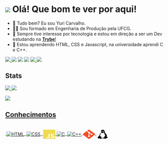 <h1><img src="https://emojis.slackmojis.com/emojis/images/1531849430/4246/blob-sunglasses.gif?1531849430" width="50"/> Olá! Que bom te ver por aqui!</h1>

- 👋 Tudo bem? Eu sou Yuri Carvalho.
- 👨‍🎓 Sou formado em Engenharia de Produção pela UFCG.
- 👀 Sempre tive interesse por tecnologia e estou em direção a ser um Dev estudando na <a href="https://www.betrybe.com/"><strong>Trybe</strong>!</a>
- 🌱 Estou aprendendo HTML, CSS e Javascript, na universidade aprendi C e C++.

<p><a href="mailto:yuricps@gmail.com" target="_blank"><img src="https://img.shields.io/badge/Gmail-D14836?style=for-the-badge&logo=gmail&logoColor=white" height=25 target="_blank"> </a><a href="https://www.linkedin.com/in/yuricps" target="_blank"><img src="https://img.shields.io/badge/linkedin-%230077B5.svg?&style=for-the-badge&logo=linkedin&logoColor=white" height=25></a> <a href="https://www.instagram.com/yuricps/" target="_blank"><img src="https://img.shields.io/badge/instagram-%23E4405F.svg?&style=for-the-badge&logo=instagram&logoColor=white" height=25></a> <a href="https://yuricps.medium.com/" target="_blank"><img src="https://img.shields.io/badge/medium-%2312100E.svg?&style=for-the-badge&logo=medium&logoColor=white" height=25></a> <a href="https://dev.to/yuricps" target="_blank"><img src="https://img.shields.io/badge/DEV.TO-%230A0A0A.svg?&style=for-the-badge&logo=dev-dot-to&logoColor=white" height=25> </a><a href="https://t.me/yuricps" target="_blank"><img src="https://img.shields.io/badge/Telegram-2CA5E0?style=for-the-badge&logo=telegram&logoColor=white" height=25>
</a></p>

## Stats
 <div>
  <a href="https://github.com/yuricps">
  <img height="180em" src="https://github-readme-stats.vercel.app/api?username=yuricps&show_icons=true&theme=tokyonight&include_all_commits=true&count_private=true"/>
  <img src="https://github-readme-stats.vercel.app/api/top-langs/?username=yuricps&layout=&langs_count=7&theme=tokyonight">

 </div>
   
  ![](https://komarev.com/ghpvc/?username=your-github-yuricps&style=flat&color=brightgreen)
  </div>
  
## Conhecimentos 
<div style="display: inline_block"><br>
  <img align="center" alt="HTML" height="30" width="40" src="https://icongr.am/devicon/html5-original-wordmark.svg">
  <img align="center" alt="CSS" height="30" width="40" src="https://icongr.am/devicon/css3-original-wordmark.svg">
  <img align="center" alt="Js" height="30" width="40" src="https://raw.githubusercontent.com/devicons/devicon/master/icons/javascript/javascript-plain.svg">
  <img align="center" alt="C" height="30" width="40" src="https://icongr.am/devicon/c-original.svg">
  <img align="center" alt="C++" height="30" width="40" src="https://icongr.am/devicon/cplusplus-original.svg">
  <img align="center" alt="Git" height="30" width="40" src="https://raw.githubusercontent.com/devicons/devicon/master/icons/git/git-plain.svg">
  <img align="center" alt="Linux" height="30" width="40" src="https://raw.githubusercontent.com/devicons/devicon/master/icons/linux/linux-plain.svg"> 
</div>
